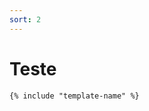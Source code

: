 ```yaml
---
sort: 2
---
```


# Teste



<div class="language-liquid highlighter-rouge"><div class="highlight"><pre class="highlight"><code><span class="p"><a>{</a>%</span><span class="w"> </span><span class="nt">include</span><span class="w"> </span><span class="s2">"template-name"</span><span class="w"> </span><span class="p">%}</span></code></pre></div></div>

